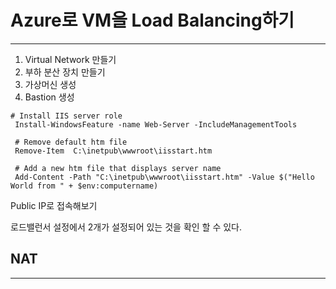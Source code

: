 # Azure로 VM을 Load Balancing하기

---

1. Virtual Network 만들기
2. 부하 분산 장치 만들기
3. 가상머신 생성
4. Bastion 생성

```shell
# Install IIS server role
 Install-WindowsFeature -name Web-Server -IncludeManagementTools

 # Remove default htm file
 Remove-Item  C:\inetpub\wwwroot\iisstart.htm

 # Add a new htm file that displays server name
 Add-Content -Path "C:\inetpub\wwwroot\iisstart.htm" -Value $("Hello World from " + $env:computername)
```

Public IP로 접속해보기

로드밸런서 설정에서 2개가 설정되어 있는 것을 확인 할 수 있다.


## NAT

---


